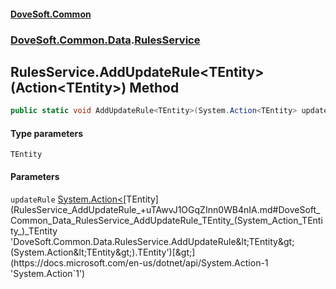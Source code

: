#### [DoveSoft.Common](readme.md 'readme')
### [DoveSoft.Common.Data](DoveSoft_Common_Data.md 'DoveSoft.Common.Data').[RulesService](RulesService.md 'DoveSoft.Common.Data.RulesService')
## RulesService.AddUpdateRule&lt;TEntity&gt;(Action&lt;TEntity&gt;) Method
```csharp
public static void AddUpdateRule<TEntity>(System.Action<TEntity> updateRule);
```
#### Type parameters
<a name='DoveSoft_Common_Data_RulesService_AddUpdateRule_TEntity_(System_Action_TEntity_)_TEntity'></a>
`TEntity`  
  
#### Parameters
<a name='DoveSoft_Common_Data_RulesService_AddUpdateRule_TEntity_(System_Action_TEntity_)_updateRule'></a>
`updateRule` [System.Action&lt;](https://docs.microsoft.com/en-us/dotnet/api/System.Action-1 'System.Action`1')[TEntity](RulesService_AddUpdateRule_+uTAwvJ1OGqZInn0WB4nIA.md#DoveSoft_Common_Data_RulesService_AddUpdateRule_TEntity_(System_Action_TEntity_)_TEntity 'DoveSoft.Common.Data.RulesService.AddUpdateRule&lt;TEntity&gt;(System.Action&lt;TEntity&gt;).TEntity')[&gt;](https://docs.microsoft.com/en-us/dotnet/api/System.Action-1 'System.Action`1')  
  
